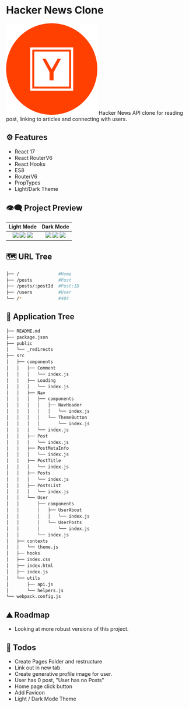 # Hacker News Clone

<img src="https://raw.githubusercontent.com/moisestech/hacker-news/master/public/assets/hacker-news-clone-logo.png" width="250px" />
Hacker News API clone for reading post, linking to articles and connecting with users.

## ⚙ Features

- React 17
- React RouterV6
- React Hooks
- ES8
- RouterV6
- PropTypes
- Light/Dark Theme

## 👁️‍🗨️ Project Preview

|                                                                                                                                                         Light Mode                                                                                                                                                         |                                                                                                                                                         Dark Mode                                                                                                                                                          |
| :------------------------------------------------------------------------------------------------------------------------------------------------------------------------------------------------------------------------------------------------------------------------------------------------------------------------: | :------------------------------------------------------------------------------------------------------------------------------------------------------------------------------------------------------------------------------------------------------------------------------------------------------------------------: |
| ![](https://user-images.githubusercontent.com/2933430/55542659-c0b0e100-5684-11e9-9877-20f218c8fde5.png) ![](https://user-images.githubusercontent.com/2933430/55542657-c0184a80-5684-11e9-9473-8a153a232301.png) ![](https://user-images.githubusercontent.com/2933430/55542656-c0184a80-5684-11e9-923b-2836944a474a.png) | ![](https://user-images.githubusercontent.com/2933430/55542654-c0184a80-5684-11e9-9436-9b3ae973e8b5.png) ![](https://user-images.githubusercontent.com/2933430/55542658-c0b0e100-5684-11e9-821f-03dc5f80c97c.png) ![](https://user-images.githubusercontent.com/2933430/55542655-c0184a80-5684-11e9-832b-657b683d0625.png) |

## 🗺 URL Tree

```bash
├── /               #Home
├── /posts          #Post
├── /posts/:postId  #Post:ID
├── /users          #User
└── /*              #404
```

## 🌿 Application Tree

```bash
├── README.md
├── package.json
├── public
│   └── _redirects
├── src
│   ├── components
│   │   ├── Comment
│   │   │   └── index.js
│   │   ├── Loading
│   │   │   └── index.js
│   │   ├── Nav
│   │   │   ├── components
│   │   │   │   ├── NavHeader
│   │   │   │   │   └── index.js
│   │   │   │   └── ThemeButton
│   │   │   │       └── index.js
│   │   │   └── index.js
│   │   ├── Post
│   │   │   └── index.js
│   │   ├── PostMetaInfo
│   │   │   └── index.js
│   │   ├── PostTitle
│   │   │   └── index.js
│   │   ├── Posts
│   │   │   └── index.js
│   │   ├── PostsList
│   │   │   └── index.js
│   │   └── User
│   │       ├── components
│   │       │   ├── UserAbout
│   │       │   │   └── index.js
│   │       │   └── UserPosts
│   │       │       └── index.js
│   │       └── index.js
│   ├── contexts
│   │   └── theme.js
│   ├── hooks
│   ├── index.css
│   ├── index.html
│   ├── index.js
│   └── utils
│       ├── api.js
│       └── helpers.js
└── webpack.config.js
```

## ⛰️ Roadmap

- Looking at more robust versions of this project.

## 📝 Todos

- Create Pages Folder and restructure
- Link out in new tab.
- Create generative profile image for user.
- User has 0 post, "User has no Posts"
- Home page click button
- Add Favicon
- Light / Dark Mode Theme
